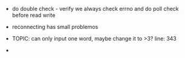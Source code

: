 - do double check - verify we always check errno and do poll check before read write

- reconnecting has small problemos

- TOPIC: can only input one word, maybe change it to >3? line: 343

- 